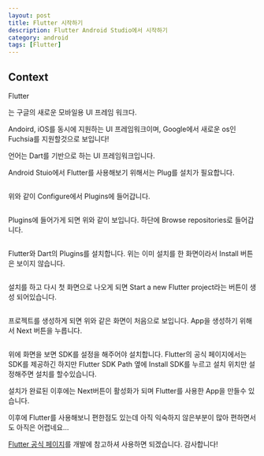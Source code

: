 ```yaml
---
layout: post
title: Flutter 시작하기
description: Flutter Android Studio에서 시작하기
category: android
tags: [Flutter]
---
```


## Context


<p class="intro"><span class="dropcap">Flutter</span></p>는 구글의 새로운 모바일용 UI 프레임 워크다.

Andoird, iOS를 동시에 지원하는 UI 프레임워크이며, Google에서 새로운 os인 Fuchsia를 지원할것으로 보입니다!

언어는 Dart를 기반으로 하는 UI 프레임워크입니다.

Android Stuio에서 Flutter를 사용해보기 위해서는 Plug를 설치가 필요합니다.

<img src="{{ '/assets/img/Flutter_post/flutter_Start1.PNG' | prepend: site.baseurl }}" alt="">

위와 같이 Configure에서 Plugins에 들어갑니다.

<img src="{{ '/assets/img/Flutter_post/flutter_Start2.PNG' | prepend: site.baseurl }}" alt="">

Plugins에 들어가게 되면 위와 같이 보입니다.
  하단에 Browse repositories로 들어갑니다.

<img src="{{ '/assets/img/Flutter_post/flutter_Start3.PNG' | prepend: site.baseurl }}" alt="">

Flutter와 Dart의 Plugins를 설치합니다.
  위는 이미 설치를 한 화면이라서 Install 버튼은 보이지 않습니다.


<img src="{{ '/assets/img/Flutter_post/flutter_Start5.PNG' | prepend: site.baseurl }}" alt="">

설치를 하고 다시 첫 화면으로 나오게 되면 Start a new Flutter project라는 버튼이 생성 되어있습니다.

<img src="{{ '/assets/img/Flutter_post/flutter_Start6.PNG' | prepend: site.baseurl }}" alt="">

프로젝트를 생성하게 되면 위와 같은 화면이 처음으로 보입니다.
 App을 생성하기 위해서 Next 버튼을 누릅니다.

<img src="{{ '/assets/img/Flutter_post/flutter_Start7.PNG' | prepend: site.baseurl }}" alt="">

위에 화면을 보면 SDK를 설정을 해주어야 설치합니다.
 Flutter의 공식 페이지에서는 SDK를 제공하긴 하지만 Flutter SDK Path 옆에 Install SDK를 누르고 설치 위치만 설정해주면 설치를 할수있습니다.

 설치가 완료된 이후에는 Next버튼이 활성화가 되며 Flutter를 사용한 App을 만들수 있습니다.

 이후에 Flutter를 사용해보니 편한점도 있는데 아직 익숙하지 않은부분이 많아 편하면서도 아직은 어렵네요...


 [Flutter 공식 페이지]를 개발에 참고하셔 사용하면 되겠습니다.
 감사합니다!


[Flutter 공식 페이지]: https://flutter.io/
